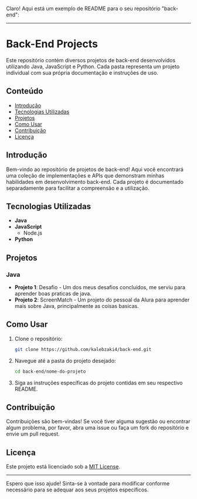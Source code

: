 Claro! Aqui está um exemplo de README para o seu repositório "back-end":

---

# Back-End Projects

Este repositório contém diversos projetos de back-end desenvolvidos utilizando Java, JavaScript e Python. Cada pasta representa um projeto individual com sua própria documentação e instruções de uso.

## Conteúdo

- [Introdução](#introdução)
- [Tecnologias Utilizadas](#tecnologias-utilizadas)
- [Projetos](#projetos)
- [Como Usar](#como-usar)
- [Contribuição](#contribuição)
- [Licença](#licença)

## Introdução

Bem-vindo ao repositório de projetos de back-end! Aqui você encontrará uma coleção de implementações e APIs que demonstram minhas habilidades em desenvolvimento back-end. Cada projeto é documentado separadamente para facilitar a compreensão e a utilização.

## Tecnologias Utilizadas

- **Java**
- **JavaScript**
  - Node.js
- **Python**

## Projetos

### Java

- **Projeto 1**: Desafio - Um dos meus desafios concluidos, me serviu para aprender boas praticas de java.
- **Projeto 2**: ScreenMatch - Um projeto do pessoal da Alura para aprender mais sobre Java, principalmente as coisas basicas.

## Como Usar

1. Clone o repositório:
   ```sh
   git clone https://github.com/kalebzaki4/back-end.git
   ```

2. Navegue até a pasta do projeto desejado:
   ```sh
   cd back-end/nome-do-projeto
   ```

3. Siga as instruções específicas do projeto contidas em seu respectivo README.

## Contribuição

Contribuições são bem-vindas! Se você tiver alguma sugestão ou encontrar algum problema, por favor, abra uma issue ou faça um fork do repositório e envie um pull request.

## Licença

Este projeto está licenciado sob a [MIT License](LICENSE).

---

Espero que isso ajude! Sinta-se à vontade para modificar conforme necessário para se adequar aos seus projetos específicos.
